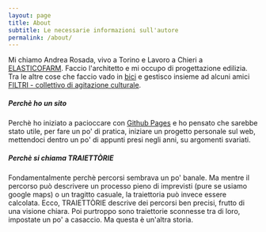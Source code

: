 ```yaml
---
layout: page
title: About
subtitle: Le necessarie informazioni sull'autore
permalink: /about/
---
```


Mi chiamo Andrea Rosada, vivo a Torino e Lavoro a Chieri a [ELASTICOFARM](http://www.elasticofarm.com). Faccio l'architetto e mi occupo di progettazione edilizia.
Tra le altre cose che faccio vado in [bici](https://www.strava.com/athletes/41748252) e gestisco insieme ad alcuni amici [FILTRI - collettivo di agitazione culturale](http://www.filtri.xyz).


##### Perchè ho un sito

Perchè ho iniziato a pacioccare con [Github Pages](https://pages.github.com/) e ho pensato che sarebbe stato utile, per fare un po' di pratica, iniziare un progetto personale sul web, mettendoci dentro un po' di appunti presi negli anni, su argomenti svariati.  


##### Perchè si chiama TRAIETTÒRIE

Fondamentalmente perchè percorsi sembrava un po' banale. Ma mentre il percorso può descrivere un processo pieno di imprevisti (pure se usiamo google maps) o un tragitto casuale, la traiettoria può invece essere calcolata. Ecco, TRAIETTÒRIE descrive dei percorsi ben precisi, frutto di una visione chiara. Poi purtroppo sono traiettorie sconnesse tra di loro, impostate un po' a casaccio. Ma questa è un'altra storia.

